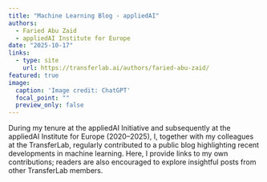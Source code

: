 ```yaml
---
title: "Machine Learning Blog - appliedAI"
authors:
  - Faried Abu Zaid
  - appliedAI Institute for Europe
date: "2025-10-17"
links:
  - type: site
    url: https://transferlab.ai/authors/faried-abu-zaid/
featured: true
image:
  caption: 'Image credit: ChatGPT'
  focal_point: ""
  preview_only: false
---
```

During my tenure at the appliedAI Initiative and subsequently at the appliedAI Institute for Europe (2020–2025), I, together with my colleagues at the TransferLab, regularly contributed to a public blog highlighting recent developments in machine learning. Here, I provide links to my own contributions; readers are also encouraged to explore insightful posts from other TransferLab members.
